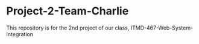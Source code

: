 # Project-2-Team-Charlie
This repository is for the 2nd project of our class, ITMD-467-Web-System-Integration